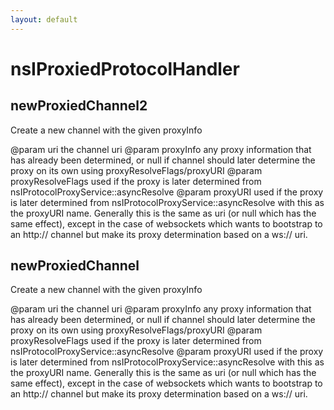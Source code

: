 ```yaml
---
layout: default
---
```


# nsIProxiedProtocolHandler #

## newProxiedChannel2 ##
 Create a new channel with the given proxyInfo

@param uri the channel uri
@param proxyInfo any proxy information that has already been determined,
       or null if channel should later determine the proxy on its own using
       proxyResolveFlags/proxyURI
@param proxyResolveFlags used if the proxy is later determined
       from nsIProtocolProxyService::asyncResolve
@param proxyURI used if the proxy is later determined from
       nsIProtocolProxyService::asyncResolve with this as the proxyURI name.
       Generally this is the same as uri (or null which has the same
       effect), except in the case of websockets which wants to bootstrap
       to an http:// channel but make its proxy determination based on
       a ws:// uri.


## newProxiedChannel ##
 Create a new channel with the given proxyInfo

@param uri the channel uri
@param proxyInfo any proxy information that has already been determined,
       or null if channel should later determine the proxy on its own using
       proxyResolveFlags/proxyURI
@param proxyResolveFlags used if the proxy is later determined
       from nsIProtocolProxyService::asyncResolve
@param proxyURI used if the proxy is later determined from
       nsIProtocolProxyService::asyncResolve with this as the proxyURI name.
       Generally this is the same as uri (or null which has the same
       effect), except in the case of websockets which wants to bootstrap
       to an http:// channel but make its proxy determination based on
       a ws:// uri.

